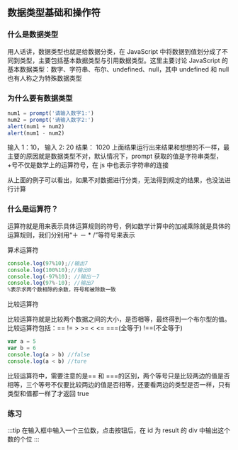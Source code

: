 ## 数据类型基础和操作符

### 什么是数据类型

用人话讲，数据类型也就是给数据分类，在 JavaScript 中将数据到值划分成了不同到类型，主要包括基本数据类型与引用数据类型。这里主要讨论 JavaScript 的基本数据类型：数字、字符串、布尔、undefined、null，其中 undefined 和 null 也有人称之为特殊数据类型

### 为什么要有数据类型

```js
num1 = prompt('请输入数字1:')
num2 = prompt('请输入数字2:')
alert(num1 + num2)
alert(num1 - num2)
```

输入 1：10， 输入 2: 20 结果： 1020 上面结果运行出来结果和想想的不一样，最主要的原因就是数据类型不对，默认情况下，prompt 获取的值是字符串类型，+号不仅是数学上的运算符号，在 js 中也表示字符串的连接

从上面的例子可以看出，如果不对数据进行分类，无法得到规定的结果，也没法进行计算

### 什么是运算符？

运算符就是用来表示具体运算规则的符号，例如数学计算中的加减乘除就是具体的运算规则，我们分别用“＋ － \* /”等符号来表示

算术运算符

```js
console.log(97%10);//输出7
console.log(100%10);//输出0
console.log(-97%10); //输出－7
console.log(97%-10); //输出7
%表示求两个数相除的余数，符号和被除数一致
```

比较运算符

比较运算符就是比较两个数据之间的大小，是否相等，最终得到一个布尔型的值。比较运算符包括：== != > >= < <= ===(全等于) !==(不全等于)

```js
var a = 5
var b = 6
console.log(a > b) //false
console.log(a < b) //ture
```

比较运算符中，需要注意的是== 和 ===的区别，两个等号只是比较两边的值是否相等，三个等号不仅要比较两边的值是否相等，还要看两边的类型是否一样，只有类型和值都一样了才返回 true

### 练习

:::tip
在输入框中输入一个三位数，点击按钮后，在 id 为 result 的 div 中输出这个数的个位
:::
